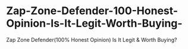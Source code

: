 # Zap-Zone-Defender-100-Honest-Opinion-Is-It-Legit-Worth-Buying-
Zap Zone Defender(100% Honest Opinion) Is It Legit &amp; Worth Buying?
